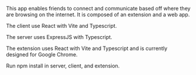 This app enables friends to connect and communicate based off where they are browsing on the internet.
It is composed of an extension and a web app.

The client use React with Vite and Typescript.

The server uses ExpressJS with Typescript.

The extension uses React with Vite and Typescript and is currently designed for Google Chrome.

Run npm install in server, client, and extension.